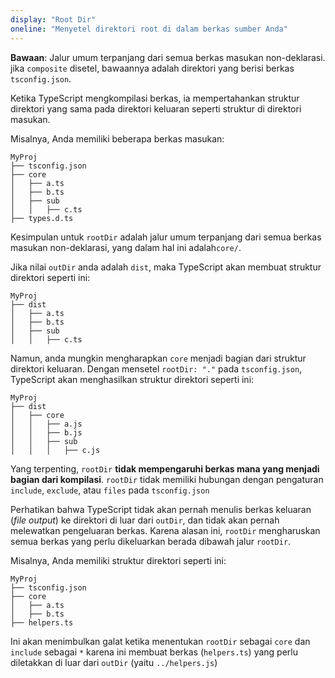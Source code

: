 ```yaml
---
display: "Root Dir"
oneline: "Menyetel direktori root di dalam berkas sumber Anda"
---
```


**Bawaan**: Jalur umum terpanjang dari semua berkas masukan non-deklarasi. jika `composite` disetel, bawaannya adalah direktori yang berisi berkas `tsconfig.json`.

Ketika TypeScript mengkompilasi berkas, ia mempertahankan struktur direktori yang sama pada direktori keluaran seperti struktur di direktori masukan.

Misalnya, Anda memiliki beberapa berkas masukan:

```
MyProj
├── tsconfig.json
├── core
│   ├── a.ts
│   ├── b.ts
│   ├── sub
│   │   ├── c.ts
├── types.d.ts
```

Kesimpulan untuk `rootDir` adalah jalur umum terpanjang dari semua berkas masukan non-deklarasi, yang dalam hal ini adalah`core/`.

Jika nilai `outDir` anda adalah `dist`, maka TypeScript akan membuat struktur direktori seperti ini:

```
MyProj
├── dist
│   ├── a.ts
│   ├── b.ts
│   ├── sub
│   │   ├── c.ts
```

Namun, anda mungkin mengharapkan `core` menjadi bagian dari struktur direktori keluaran.
Dengan mensetel `rootDir: "."` pada `tsconfig.json`, TypeScript akan menghasilkan struktur direktori seperti ini:

```
MyProj
├── dist
│   ├── core
│   │   ├── a.js
│   │   ├── b.js
│   │   ├── sub
│   │   │   ├── c.js
```

Yang terpenting, `rootDir` **tidak mempengaruhi berkas mana yang menjadi bagian dari kompilasi**.
`rootDir` tidak memiliki hubungan dengan pengaturan `include`, `exclude`, atau `files` pada `tsconfig.json`

Perhatikan bahwa TypeScript tidak akan pernah menulis berkas keluaran (_file output_) ke direktori di luar dari `outDir`, dan tidak akan pernah melewatkan pengeluaran berkas.
Karena alasan ini, `rootDir` mengharuskan semua berkas yang perlu dikeluarkan berada dibawah jalur `rootDir`.

Misalnya, Anda memiliki struktur direktori seperti ini:

```
MyProj
├── tsconfig.json
├── core
│   ├── a.ts
│   ├── b.ts
├── helpers.ts
```

Ini akan menimbulkan galat ketika menentukan `rootDir` sebagai `core` dan `include` sebagai `*` karena ini membuat berkas (`helpers.ts`) yang perlu diletakkan di luar dari `outDir` (yaitu `../helpers.js`)

